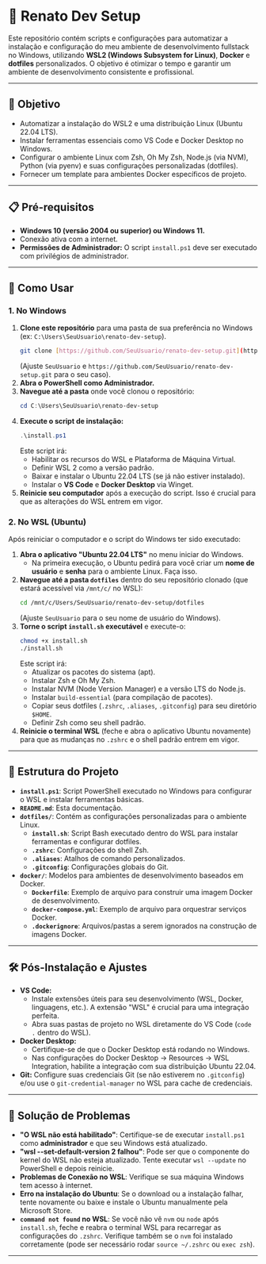 # 🚀 Renato Dev Setup

Este repositório contém scripts e configurações para automatizar a instalação e configuração do meu ambiente de desenvolvimento fullstack no Windows, utilizando **WSL2 (Windows Subsystem for Linux)**, **Docker** e **dotfiles** personalizados. O objetivo é otimizar o tempo e garantir um ambiente de desenvolvimento consistente e profissional.

---

## 🎯 Objetivo

* Automatizar a instalação do WSL2 e uma distribuição Linux (Ubuntu 22.04 LTS).
* Instalar ferramentas essenciais como VS Code e Docker Desktop no Windows.
* Configurar o ambiente Linux com Zsh, Oh My Zsh, Node.js (via NVM), Python (via pyenv) e suas configurações personalizadas (dotfiles).
* Fornecer um template para ambientes Docker específicos de projeto.

---

## 📋 Pré-requisitos

* **Windows 10 (versão 2004 ou superior) ou Windows 11.**
* Conexão ativa com a internet.
* **Permissões de Administrador:** O script `install.ps1` deve ser executado com privilégios de administrador.

---

## 🚀 Como Usar

### 1. No Windows

1.  **Clone este repositório** para uma pasta de sua preferência no Windows (ex: `C:\Users\SeuUsuario\renato-dev-setup`).
    ```bash
    git clone [https://github.com/SeuUsuario/renato-dev-setup.git](https://github.com/SeuUsuario/renato-dev-setup.git) C:\Users\SeuUsuario\renato-dev-setup
    ```
    (Ajuste `SeuUsuario` e `https://github.com/SeuUsuario/renato-dev-setup.git` para o seu caso).
2.  **Abra o PowerShell como Administrador.**
3.  **Navegue até a pasta** onde você clonou o repositório:
    ```powershell
    cd C:\Users\SeuUsuario\renato-dev-setup
    ```
4.  **Execute o script de instalação:**
    ```powershell
    .\install.ps1
    ```
    Este script irá:
    * Habilitar os recursos do WSL e Plataforma de Máquina Virtual.
    * Definir WSL 2 como a versão padrão.
    * Baixar e instalar o Ubuntu 22.04 LTS (se já não estiver instalado).
    * Instalar o **VS Code** e **Docker Desktop** via Winget.
5.  **Reinicie seu computador** após a execução do script. Isso é crucial para que as alterações do WSL entrem em vigor.

### 2. No WSL (Ubuntu)

Após reiniciar o computador e o script do Windows ter sido executado:

1.  **Abra o aplicativo "Ubuntu 22.04 LTS"** no menu iniciar do Windows.
    * Na primeira execução, o Ubuntu pedirá para você criar um **nome de usuário** e **senha** para o ambiente Linux. Faça isso.
2.  **Navegue até a pasta `dotfiles`** dentro do seu repositório clonado (que estará acessível via `/mnt/c/` no WSL):
    ```bash
    cd /mnt/c/Users/SeuUsuario/renato-dev-setup/dotfiles
    ```
    (Ajuste `SeuUsuario` para o seu nome de usuário do Windows).
3.  **Torne o script `install.sh` executável** e execute-o:
    ```bash
    chmod +x install.sh
    ./install.sh
    ```
    Este script irá:
    * Atualizar os pacotes do sistema (apt).
    * Instalar Zsh e Oh My Zsh.
    * Instalar NVM (Node Version Manager) e a versão LTS do Node.js.
    * Instalar `build-essential` (para compilação de pacotes).
    * Copiar seus dotfiles (`.zshrc`, `.aliases`, `.gitconfig`) para seu diretório `$HOME`.
    * Definir Zsh como seu shell padrão.
4.  **Reinicie o terminal WSL** (feche e abra o aplicativo Ubuntu novamente) para que as mudanças no `.zshrc` e o shell padrão entrem em vigor.

---

## 📂 Estrutura do Projeto

* **`install.ps1`**: Script PowerShell executado no Windows para configurar o WSL e instalar ferramentas básicas.
* **`README.md`**: Esta documentação.
* **`dotfiles/`**: Contém as configurações personalizadas para o ambiente Linux.
    * **`install.sh`**: Script Bash executado dentro do WSL para instalar ferramentas e configurar dotfiles.
    * **`.zshrc`**: Configurações do shell Zsh.
    * **`.aliases`**: Atalhos de comando personalizados.
    * **`.gitconfig`**: Configurações globais do Git.
* **`docker/`**: Modelos para ambientes de desenvolvimento baseados em Docker.
    * **`Dockerfile`**: Exemplo de arquivo para construir uma imagem Docker de desenvolvimento.
    * **`docker-compose.yml`**: Exemplo de arquivo para orquestrar serviços Docker.
    * **`.dockerignore`**: Arquivos/pastas a serem ignorados na construção de imagens Docker.

---

## 🛠️ Pós-Instalação e Ajustes

* **VS Code:**
    * Instale extensões úteis para seu desenvolvimento (WSL, Docker, linguagens, etc.). A extensão "WSL" é crucial para uma integração perfeita.
    * Abra suas pastas de projeto no WSL diretamente do VS Code (`code .` dentro do WSL).
* **Docker Desktop:**
    * Certifique-se de que o Docker Desktop está rodando no Windows.
    * Nas configurações do Docker Desktop -> Resources -> WSL Integration, habilite a integração com sua distribuição Ubuntu 22.04.
* **Git:** Configure suas credenciais Git (se não estiverem no `.gitconfig`) e/ou use o `git-credential-manager` no WSL para cache de credenciais.

---

## 🐛 Solução de Problemas

* **"O WSL não está habilitado"**: Certifique-se de executar `install.ps1` como **administrador** e que seu Windows está atualizado.
* **"wsl --set-default-version 2 falhou"**: Pode ser que o componente do kernel do WSL não esteja atualizado. Tente executar `wsl --update` no PowerShell e depois reinicie.
* **Problemas de Conexão no WSL**: Verifique se sua máquina Windows tem acesso à internet.
* **Erro na instalação do Ubuntu**: Se o download ou a instalação falhar, tente novamente ou baixe e instale o Ubuntu manualmente pela Microsoft Store.
* **`command not found` no WSL**: Se você não vê `nvm` ou `node` após `install.sh`, feche e reabra o terminal WSL para recarregar as configurações do `.zshrc`. Verifique também se o `nvm` foi instalado corretamente (pode ser necessário rodar `source ~/.zshrc` ou `exec zsh`).

---